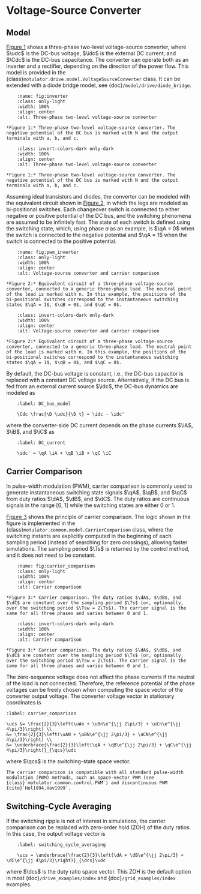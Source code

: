 # Voltage-Source Converter

## Model

[Figure 1](fig:inverter) shows a three-phase two-level voltage-source converter, where $\udc$ is the DC-bus voltage, $\idc$ is the external DC current, and $\Cdc$ is the DC-bus capacitance. The converter can operate both as an inverter and a rectifier, depending on the direction of the power flow. This model is provided in the {class}`motulator.drive.model.VoltageSourceConverter` class. It can be extended with a diode bridge model, see {doc}`/model/drive/diode_bridge`.

```{figure} ../figs/inverter.svg
    :name: fig:inverter
    :class: only-light
    :width: 100%
    :align: center
    :alt: Three-phase two-level voltage-source converter

*Figure 1:* Three-phase two-level voltage-source converter. The negative potential of the DC bus is marked with N and the output terminals with a, b, and c.
```

```{figure} ../figs/inverter.svg
    :class: invert-colors-dark only-dark
    :width: 100%
    :align: center
    :alt: Three-phase two-level voltage-source converter

*Figure 1:* Three-phase two-level voltage-source converter. The negative potential of the DC bus is marked with N and the output terminals with a, b, and c.
```

Assuming ideal transistors and diodes, the converter can be modeled with the equivalent circuit shown in [Figure 2](fig:pwm_inverter), in which the legs are modeled as bi-positional switches. Each changeover switch is connected to either negative or positive potential of the DC bus, and the switching phenomena are assumed to be infinitely fast. The state of each switch is defined using the switching state, which, using phase $a$ as an example, is $\qA = 0$ when the switch is connected to the negative potential and $\qA = 1$ when the switch is connected to the positive potential.

```{figure} ../figs/pwm_inverter.svg
    :name: fig:pwm_inverter
    :class: only-light
    :width: 100%
    :align: center
    :alt: Voltage-source converter and carrier comparison

*Figure 2:* Equivalent circuit of a three-phase voltage-source converter, connected to a generic three-phase load. The neutral point of the load is marked with n. In this example, the positions of the bi-positional switches correspond to the instantaneous switching states $\qA = 1$, $\qB = 0$, and $\qC = 0$.
```

```{figure} ../figs/pwm_inverter.svg
    :class: invert-colors-dark only-dark
    :width: 100%
    :align: center
    :alt: Voltage-source converter and carrier comparison

*Figure 2:* Equivalent circuit of a three-phase voltage-source converter, connected to a generic three-phase load. The neutral point of the load is marked with n. In this example, the positions of the bi-positional switches correspond to the instantaneous switching states $\qA = 1$, $\qB = 0$, and $\qC = 0$.
```

By default, the DC-bus voltage is constant, i.e., the DC-bus capacitor is replaced with a constant DC voltage source. Alternatively, if the DC bus is fed from an external current source $\idc$, the DC-bus dynamics are modeled as

```{math}
    :label: DC_bus_model

    \Cdc \frac{\D \udc}{\D t} = \idc - \idc'
```

where the converter-side DC current depends on the phase currents $\iA$, $\iB$, and $\iC$ as

```{math}
    :label: DC_current

    \idc' = \qA \iA + \qB \iB + \qC \iC
```

## Carrier Comparison

In pulse-width modulation (PWM), carrier comparison is commonly used to generate instantaneous switching state signals $\qA$, $\qB$, and $\qC$ from duty ratios $\dA$, $\dB$, and $\dC$. The duty ratios are continuous signals in the range [0, 1] while the switching states are either 0 or 1.

[Figure 3](fig:carrier_comparison) shows the principle of carrier comparison. The logic shown in the figure is implemented in the {class}`motulator.common.model.CarrierComparison` class, where the switching instants are explicitly computed in the beginning of each sampling period (instead of searching for zero crossings), allowing faster simulations. The sampling period $\Ts$ is returned by the control method, and it does not need to be constant.

```{figure} ../figs/carrier_comparison.svg
    :name: fig:carrier_comparison
    :class: only-light
    :width: 100%
    :align: center
    :alt: Carrier comparison

*Figure 3:* Carrier comparison. The duty ratios $\dA$, $\dB$, and $\dC$ are constant over the sampling period $\Ts$ (or, optionally, over the switching period $\Tsw = 2\Ts$). The carrier signal is the same for all three phases and varies between 0 and 1.
```

```{figure} ../figs/carrier_comparison.svg
    :class: invert-colors-dark only-dark
    :width: 100%
    :align: center
    :alt: Carrier comparison

*Figure 3:* Carrier comparison. The duty ratios $\dA$, $\dB$, and $\dC$ are constant over the sampling period $\Ts$ (or, optionally, over the switching period $\Tsw = 2\Ts$). The carrier signal is the same for all three phases and varies between 0 and 1.
```

The zero-sequence voltage does not affect the phase currents if the neutral of the load is not connected. Therefore, the reference potential of the phase voltages can be freely chosen when computing the space vector of the converter output voltage. The converter voltage vector in stationary coordinates is

```{math}
:label: carrier_comparison

\ucs &= \frac{2}{3}\left(\uAn + \uBn\e^{\jj 2\pi/3} + \uCn\e^{\jj 4\pi/3}\right) \\
&= \frac{2}{3}\left(\uAN + \uBN\e^{\jj 2\pi/3} + \uCN\e^{\jj 4\pi/3}\right) \\
&= \underbrace{\frac{2}{3}\left(\qA + \qB\e^{\jj 2\pi/3} + \qC\e^{\jj 4\pi/3}\right)}_{\qcs}\udc
```

where $\qcs$ is the switching-state space vector.

```{note}
The carrier comparison is compatible with all standard pulse-width modulation (PWM) methods, such as space-vector PWM (see {class}`motulator.common.control.PWM`) and discontinuous PWM {cite}`Hol1994,Hav1999`.
```

## Switching-Cycle Averaging

If the switching ripple is not of interest in simulations, the carrier comparison can be replaced with zero-order hold (ZOH) of the duty ratios. In this case, the output voltage vector is

```{math}
    :label: switching_cycle_averaging

    \ucs = \underbrace{\frac{2}{3}\left(\dA + \dB\e^{\jj 2\pi/3} + \dC\e^{\jj 4\pi/3}\right)}_{\dcs}\udc
```

where $\dcs$ is the duty ratio space vector. This ZOH is the default option in most {doc}`/drive_examples/index` and {doc}`/grid_examples/index` examples.